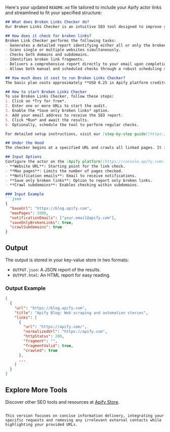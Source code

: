 Here's your updated `README.md` file tailored to include your Apify actor links and streamlined to fit your specified structure:

```markdown
## What does Broken Links Checker do?
Our Broken Links Checker is an intuitive SEO tool designed to improve your website's UX and SEO score, enhance your ranking, and prevent link decay.

## How does it check for broken links?
Broken Link Checker performs the following tasks:
- Generates a detailed report identifying either all or only the broken links on a website.
- Scans single or multiple websites simultaneously.
- Checks both domains and subdomains.
- Identifies broken link fragments.
- Delivers a comprehensive report directly to your email upon completion of the SEO inspection.
- Allows both manual and scheduled checks through a robust scheduling system.

## How much does it cost to run Broken Links Checker?
The basic plan costs approximately **USD 0.25 in Apify platform credits per 1,000 scraped results**. For more pricing details, visit our [pricing page](https://apify.com/pricing/actors).

## How to start Broken Links Checker
To use Broken Links Checker, follow these steps:
1. Click on *Try for free*.
2. Enter one or more URLs to start the audit.
3. Enable the *Save only broken links* option.
4. Add your email address to receive the SEO report.
5. Click *Run* and await the results.
6. Optionally, schedule the tool to perform regular checks.

For detailed setup instructions, visit our [step-by-step guide](https://blog.apify.com/step-by-step-guide-to-using-broken-links-checker/).

## Under the Hood
The checker begins at a specified URL and crawls all linked pages. It inspects each page for functional links, checking if linked pages load correctly and if they contain specified fragments.

## Input Options
Configure the actor on the [Apify platform](https://console.apify.com/) with these inputs:
- **Website URL**: Starting point for the link check.
- **Max pages**: Limits the number of pages checked.
- **Notification emails**: Email to receive notifications.
- **Save only broken links**: Option to report only broken links.
- **Crawl subdomains**: Enables checking within subdomains.

### Input Example
```json
{
  "baseUrl": "https://blog.apify.com",
  "maxPages": 1000,
  "notificationEmails": ["your.email@apify.com"],
  "saveOnlyBrokenLinks": true,
  "crawlSubdomains": true
}
```

## Output
The output is stored in your key-value store in two formats:
- `OUTPUT.json`: A JSON report of the results.
- `OUTPUT.html`: An HTML report for easy reading.

### Output Example
```json
[
  {
    "url": "https://blog.apify.com",
    "title": "Apify Blog: Web scraping and automation stories",
    "links": [
      {
        "url": "https://apify.com/",
        "normalizedUrl": "https://apify.com",
        "httpStatus": 200,
        "fragment": "",
        "fragmentValid": true,
        "crawled": true
      },
      ...
    ]
  }
]
```

## Explore More Tools
Discover other SEO tools and resources at [Apify Store](https://apify.com/dainty_screw).
```

This version focuses on concise information delivery, integrating your specific requests and removing any irrelevant external contacts while highlighting your provided URLs.